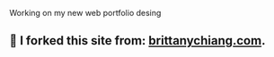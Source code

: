 Working on my new web portfolio desing

## 🚨 I forked this site from: [brittanychiang.com](https://brittanychiang.com). 


